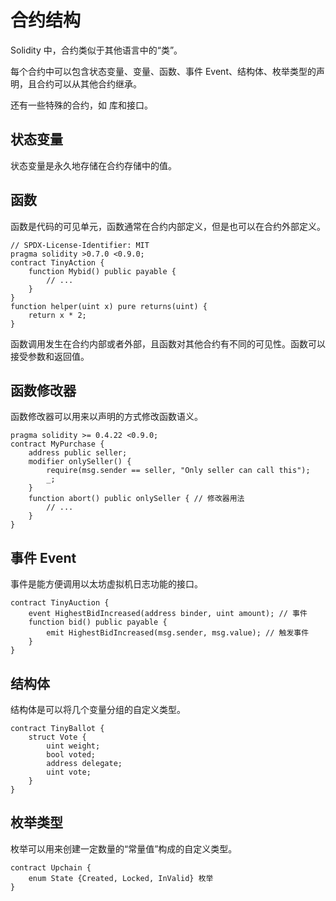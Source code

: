 # 合约结构

Solidity 中，合约类似于其他语言中的“类”。

每个合约中可以包含状态变量、变量、函数、事件 Event、结构体、枚举类型的声明，且合约可以从其他合约继承。

还有一些特殊的合约，如 库和接口。

## 状态变量

状态变量是永久地存储在合约存储中的值。

## 函数

函数是代码的可见单元，函数通常在合约内部定义，但是也可以在合约外部定义。
```solidity
// SPDX-License-Identifier: MIT
pragma solidity >0.7.0 <0.9.0;
contract TinyAction {
    function Mybid() public payable {
        // ...
    }
}
function helper(uint x) pure returns(uint) {
    return x * 2;
}
```
函数调用发生在合约内部或者外部，且函数对其他合约有不同的可见性。函数可以接受参数和返回值。

## 函数修改器

函数修改器可以用来以声明的方式修改函数语义。
```solidity
pragma solidity >= 0.4.22 <0.9.0;
contract MyPurchase {
    address public seller;
    modifier onlySeller() {
        require(msg.sender == seller, "Only seller can call this");
        _;
    }
    function abort() public onlySeller { // 修改器用法
        // ...
    }
}
```

## 事件 Event

事件是能方便调用以太坊虚拟机日志功能的接口。
```solidity
contract TinyAuction {
    event HighestBidIncreased(address binder, uint amount); // 事件
    function bid() public payable {
        emit HighestBidIncreased(msg.sender, msg.value); // 触发事件
    }
}
```

## 结构体

结构体是可以将几个变量分组的自定义类型。
```solidity
contract TinyBallot {
    struct Vote {
        uint weight;
        bool voted;
        address delegate;
        uint vote;
    }
}
```

## 枚举类型

枚举可以用来创建一定数量的“常量值”构成的自定义类型。
```solidity
contract Upchain {
    enum State {Created, Locked, InValid} 枚举
}
```